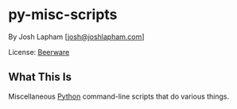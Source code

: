 # py-misc-scripts

By Josh Lapham [josh@joshlapham.com]

License: [Beerware](https://en.wikipedia.org/wiki/Beerware)

## What This Is

Miscellaneous [Python](https://python.org) command-line scripts that do various things.
